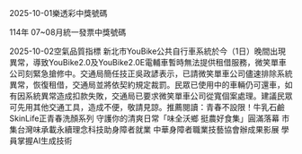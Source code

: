 
2025-10-01樂透彩中獎號碼

                                
114年 07~08月統一發票中獎號碼
                             
2025-10-02空氣品質指標
                              新北市YouBike公共自行車系統於今（1日）晚間出現異常，導致YouBike2.0及YouBike2.0E電輔車暫時無法提供租借服務，微笑單車公司刻緊急搶修中。交通局簡任技正吳政諺表示，已請微笑單車公司儘速排除系統異常，恢復租借，交通局並將依契約規定裁罰。民眾已使用中的車輛仍可還車，如有因系統異常造成扣款失敗，交通局已要求微笑單車公司從寬個案處理。建議民眾可先用其他交通工具，造成不便，敬請見諒。推薦閱讀：青春不設限！牛乳石鹼SkinLife正青春洗顏系列 守護你的清爽日常「味全沃鄉 挺農好食集」圓滿落幕 市集台灣味承載永續理念科技助身障者就業 中華身障者職業技藝協會辦成果影展 學員掌握AI生成技術